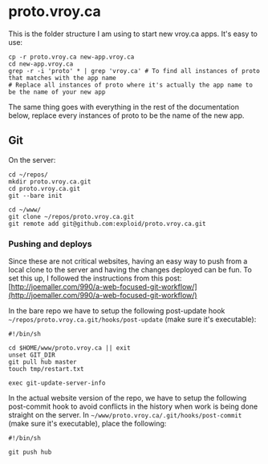 # proto.vroy.ca

This is the folder structure I am using to start new vroy.ca apps. It's easy to use:

    cp -r proto.vroy.ca new-app.vroy.ca
    cd new-app.vroy.ca
    grep -r -i 'proto' * | grep 'vroy.ca' # To find all instances of proto that matches with the app name
    # Replace all instances of proto where it's actually the app name to be the name of your new app
    
The same thing goes with everything in the rest of the documentation below, replace every instances of proto to be the name of the new app.

## Git

On the server:

    cd ~/repos/
    mkdir proto.vroy.ca.git
    cd proto.vroy.ca.git
    git --bare init

    cd ~/www/
    git clone ~/repos/proto.vroy.ca.git
    git remote add git@github.com:exploid/proto.vroy.ca.git

### Pushing and deploys

Since these are not critical websites, having an easy way to push from a local clone to the server and having the changes deployed can be fun. To set this up, I followed the instructions from this post: [http://joemaller.com/990/a-web-focused-git-workflow/](http://joemaller.com/990/a-web-focused-git-workflow/)

In the bare repo we have to setup the following post-update hook `~/repos/proto.vroy.ca.git/hooks/post-update` (make sure it's executable):

    #!/bin/sh

    cd $HOME/www/proto.vroy.ca || exit
    unset GIT_DIR
    git pull hub master
    touch tmp/restart.txt

    exec git-update-server-info

In the actual website version of the repo, we have to setup the following post-commit hook to avoid conflicts in the history when work is being done straight on the server. In `~/www/proto.vroy.ca/.git/hooks/post-commit` (make sure it's executable), place the following:

    #!/bin/sh

    git push hub
